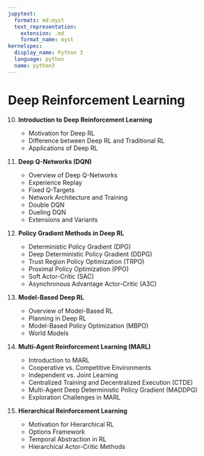 ```yaml
---
jupytext:
  formats: md:myst
  text_representation:
    extension: .md
    format_name: myst
kernelspec:
  display_name: Python 3
  language: python
  name: python3
---
```

# Deep Reinforcement Learning
10. **Introduction to Deep Reinforcement Learning**
    - Motivation for Deep RL
    - Difference between Deep RL and Traditional RL
    - Applications of Deep RL

11. **Deep Q-Networks (DQN)**
    - Overview of Deep Q-Networks
    - Experience Replay
    - Fixed Q-Targets
    - Network Architecture and Training
    - Double DQN
    - Dueling DQN
    - Extensions and Variants

12. **Policy Gradient Methods in Deep RL**
    - Deterministic Policy Gradient (DPG)
    - Deep Deterministic Policy Gradient (DDPG)
    - Trust Region Policy Optimization (TRPO)
    - Proximal Policy Optimization (PPO)
    - Soft Actor-Critic (SAC)
    - Asynchronous Advantage Actor-Critic (A3C)
  
13. **Model-Based Deep RL**
    - Overview of Model-Based RL
    - Planning in Deep RL
    - Model-Based Policy Optimization (MBPO)
    - World Models
  
14. **Multi-Agent Reinforcement Learning (MARL)**
    - Introduction to MARL
    - Cooperative vs. Competitive Environments
    - Independent vs. Joint Learning
    - Centralized Training and Decentralized Execution (CTDE)
    - Multi-Agent Deep Deterministic Policy Gradient (MADDPG)
    - Exploration Challenges in MARL

15. **Hierarchical Reinforcement Learning**
    - Motivation for Hierarchical RL
    - Options Framework
    - Temporal Abstraction in RL
    - Hierarchical Actor-Critic Methods